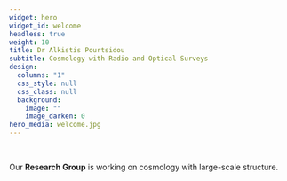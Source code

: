 ```yaml
---
widget: hero
widget_id: welcome
headless: true
weight: 10
title: Dr Alkistis Pourtsidou
subtitle: Cosmology with Radio and Optical Surveys
design:
  columns: "1"
  css_style: null
  css_class: null
  background:
    image: ""
    image_darken: 0
hero_media: welcome.jpg
---
```

<br>

Our **Research Group** is working on cosmology with large-scale structure.